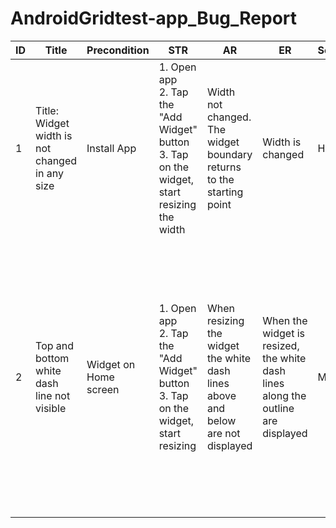 # AndroidGridtest-app_Bug_Report

ID | Title | Precondition|  STR |AR| ER| Severity| Priority | Environment | Attachments |
|----|----|----|----|----|----|----|----|----|----|
|1| Title: Widget width is not changed in any size | Install App | 1. Open app <br/> 2. Tap the "Add Widget" button <br/> 3. Tap on the widget, start resizing the width | Width not changed. The widget boundary returns to the starting point | Width is changed | High |  Medium | 1)Xiaomi Redmi 9, Android 11 RP1A.200720.011, MIUI Global 12.5.5 Stable <br/> Redmi Note 10, Android 12 SKQ1.210908.001, MIUI Global 13.0.7  |[Photo](https://drive.google.com/drive/folders/1auUQTD8q76JoQEZuZKxnnEP3fFugUM75?hl=ru) |
|2 | Top and bottom white dash line not visible  |  Widget on Home screen  | 1. Open app <br/> 2. Tap the "Add Widget" button <br/> 3. Tap on the widget, start resizing | When resizing the widget  the white dash lines above and below are not displayed | When the widget is resized, the white dash lines along the outline are displayed | Major | High |  1)   Xiaomi Redmi 9, Android 11 RP1A.200720.011, MIUI Global 12.5.5 Stable <br/> 2)Samsung Galaxy М52, Android 11 ONE UI 3.1 <br/> 3) Samsung Galaxy S8 Android 9.0 <br/> 4) Samsung Galaxy Note 8, Android v. 9.0 <br/>  5) Samsung Galaxy A20, Android 11 <br/> 6) Samsung Galaxy A32, Android 11 <br/>  7) Samsung Galaxy A7 (SM-A750FN) Android 10 <br/> 8) Samsung Galaxy s10e Android 12 |[Photo](https://drive.google.com/drive/folders/1vAofYG_88Mmh2SKFJIQ8pbYdUYjOg6Te?hl=ru) |
